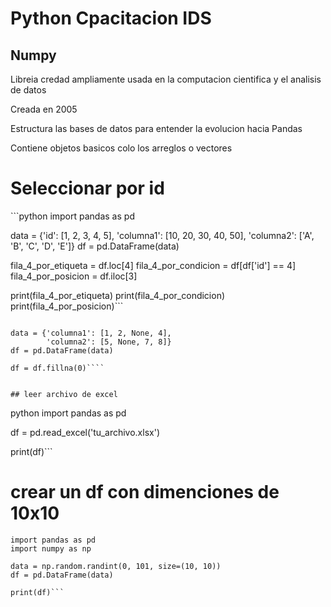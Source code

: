 # Python Cpacitacion IDS

<h2>Numpy</h2>
<p>Libreia credad ampliamente usada en la computacion cientifica y el analisis de datos</p>
<p>Creada en 2005</p>
<p>Estructura las bases de datos para entender la evolucion hacia Pandas</p>
<p>Contiene objetos basicos colo los arreglos o vectores</p>

<h1>Seleccionar por id</h1>
```python
import pandas as pd

data = {'id': [1, 2, 3, 4, 5],
        'columna1': [10, 20, 30, 40, 50],
        'columna2': ['A', 'B', 'C', 'D', 'E']}
df = pd.DataFrame(data)

fila_4_por_etiqueta = df.loc[4]
fila_4_por_condicion = df[df['id'] == 4]
fila_4_por_posicion = df.iloc[3]

print(fila_4_por_etiqueta)
print(fila_4_por_condicion)
print(fila_4_por_posicion)```


```import pandas as pd

data = {'columna1': [1, 2, None, 4],
        'columna2': [5, None, 7, 8]}
df = pd.DataFrame(data)

df = df.fillna(0)````


## leer archivo de excel

```
python
import pandas as pd

df = pd.read_excel('tu_archivo.xlsx')

print(df)```

# crear un df con dimenciones de 10x10
```
import pandas as pd
import numpy as np

data = np.random.randint(0, 101, size=(10, 10))
df = pd.DataFrame(data)

print(df)```

